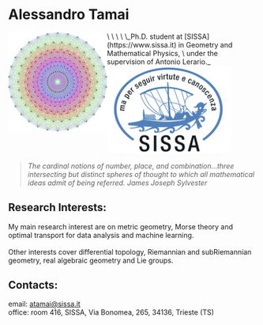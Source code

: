 
# Alessandro Tamai


<img align="left" width="200" src="https://github.com/aleetamai/aleetamai.github.io/blob/main/docs/assets/images/Lie_groups.png" />
\
\
\
\
\
​_Ph.D. student at [SISSA](https://www.sissa.it) in Geometry and Mathematical Physics, 
\
under the supervision of Antonio Lerario._










<img src="https://github.com/aleetamai/aleetamai.github.io/blob/main/docs/assets/images/sissalogo.png" width="250" />


>_The cardinal notions of number, place, and combination...three intersecting but distinct spheres of thought to which all mathematical ideas admit of being referred._
>_James Joseph Sylvester_


## Research Interests:

My main research interest are on metric geometry, Morse theory and optimal transport for data analysis and machine learning.
\
\
Other interests cover differential topology, Riemannian and subRiemannian geometry, real algebraic geometry and Lie groups.



## Contacts:

email:  atamai@sissa.it
\
office: room 416, SISSA, Via Bonomea, 265, 34136, Trieste (TS)


